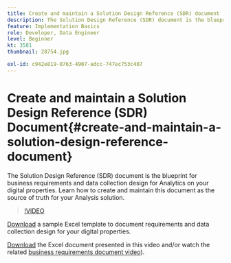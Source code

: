 ```yaml
---
title: Create and maintain a Solution Design Reference (SDR) document
description: The Solution Design Reference (SDR) document is the blueprint for business requirements and data collection design for Analytics on your digital properties. Learn how to create and maintain this document as the source of truth for your Analysis solution.
feature: Implementation Basics
role: Developer, Data Engineer
level: Beginner
kt: 3581
thumbnail: 28754.jpg

exl-id: c942e819-0763-4907-adcc-747ec753c407
---
```

# Create and maintain a Solution Design Reference (SDR) Document{#create-and-maintain-a-solution-design-reference-document}

The Solution Design Reference (SDR) document is the blueprint for business requirements and data collection design for Analytics on your digital properties. Learn how to create and maintain this document as the source of truth for your Analysis solution.

>[!VIDEO](https://video.tv.adobe.com/v/28754/?quality=12&learn=on)

[Download](assets/aa-implementation-playbook.xlsx) a sample Excel template to document requirements and data collection design for your digital properties.

[Download](assets/geometrixx-clothiers-brd-sdr.xlsx) the Excel document presented in this video and/or watch the related [business requirements document video](creating-a-business-requirements-document.md)).

